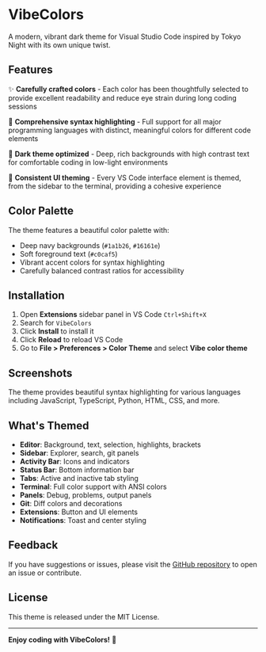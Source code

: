 # VibeColors

A modern, vibrant dark theme for Visual Studio Code inspired by Tokyo Night with its own unique twist.

## Features

✨ **Carefully crafted colors** - Each color has been thoughtfully selected to provide excellent readability and reduce eye strain during long coding sessions

🎨 **Comprehensive syntax highlighting** - Full support for all major programming languages with distinct, meaningful colors for different code elements

🌙 **Dark theme optimized** - Deep, rich backgrounds with high contrast text for comfortable coding in low-light environments

💎 **Consistent UI theming** - Every VS Code interface element is themed, from the sidebar to the terminal, providing a cohesive experience

## Color Palette

The theme features a beautiful color palette with:
- Deep navy backgrounds (`#1a1b26`, `#16161e`)
- Soft foreground text (`#c0caf5`)
- Vibrant accent colors for syntax highlighting
- Carefully balanced contrast ratios for accessibility

## Installation

1. Open **Extensions** sidebar panel in VS Code `Ctrl+Shift+X`
2. Search for `VibeColors`
3. Click **Install** to install it
4. Click **Reload** to reload VS Code
5. Go to **File > Preferences > Color Theme** and select **Vibe color theme**

## Screenshots

The theme provides beautiful syntax highlighting for various languages including JavaScript, TypeScript, Python, HTML, CSS, and more.

## What's Themed

- **Editor**: Background, text, selection, highlights, brackets
- **Sidebar**: Explorer, search, git panels
- **Activity Bar**: Icons and indicators
- **Status Bar**: Bottom information bar
- **Tabs**: Active and inactive tab styling
- **Terminal**: Full color support with ANSI colors
- **Panels**: Debug, problems, output panels
- **Git**: Diff colors and decorations
- **Extensions**: Button and UI elements
- **Notifications**: Toast and center styling

## Feedback

If you have suggestions or issues, please visit the [GitHub repository](https://github.com/yili6ms/VibeColors) to open an issue or contribute.

## License

This theme is released under the MIT License.

---

**Enjoy coding with VibeColors!** 🚀